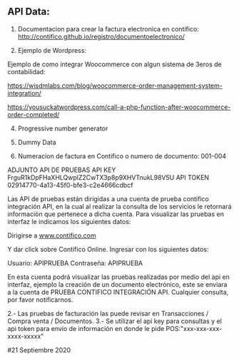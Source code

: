 ## API Data:

1. Documentacion para crear la factura electronica en contifico:
http://contifico.github.io/registro/documentoelectronico/




2. Ejemplo de Wordpress:

Ejemplo de como integrar Woocommerce con algun sistema de 3eros de contabilidad:

https://wisdmlabs.com/blog/woocommerce-order-management-system-integration/

https://yousuckatwordpress.com/call-a-php-function-after-woocommerce-order-completed/
 


4. Progressive number generator

3. Dummy Data

4. Numeracion de factura en Contifico o numero de documento: 001-004


ADJUNTO API DE PRUEBAS
API KEY FrguR1kDpFHaXHLQwplZ2CwTX3p8p9XHVTnukL98V5U
API TOKEN 02914770-4a13-45f0-bfe3-c2e4666cdbcf

Las API de pruebas están dirigidas a una cuenta de prueba contifico integración API, en la cual al realizar la consulta de los servicios le retornará información que pertenece a dicha cuenta. Para visualizar las pruebas en interfaz le indicamos los siguientes datos:

Dirigirse a www.contifico.com

Y dar click sobre Contifico Online.
Ingresar con los siguientes datos:

Usuario: APIPRUEBA
Contraseña: APIPRUEBA

En esta cuenta podrá visualizar las pruebas realizadas por medio del api en interfaz, ejemplo la creación de un documento electrónico, este se enviara a la cuenta de PRUEBA CONTIFICO INTEGRACIÓN API.
Cualquier consulta, por favor notificarnos.


2.- Las pruebas de facturación las puede revisar en Transacciones / Compra venta / Documentos. 
3.- Se utilizar el api key para consultas y el api token para envío de información en donde le pide POS:"xxx-xxx-xxx-xxxx-xxxxx"


#21 Septiembre 2020



